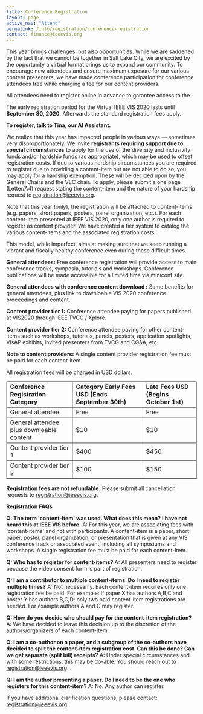 ```yaml
---
title: Conference Registration
layout: page
active_nav: "Attend"
permalink: /info/registration/conference-registration
contact: finance@ieeevis.org
---
```


This year brings challenges, but also opportunities. While we are saddened by the fact that we cannot be together in Salt Lake City, we are excited by the opportunity a virtual format brings us to expand our community. To encourage new attendees and ensure maximum exposure for our various content presenters, we have made conference participation for conference attendees free while charging a fee for our content providers. 

All attendees need to register online in advance to garantee access to the

The early registration period for the Virtual IEEE VIS 2020 lasts until **September 30, 2020**. Afterwards the standard registration fees apply.

**To register, talk to Tina, our AI Assistant.** 

We realize that this year has impacted people in various ways — sometimes very disproportionately. We invite **registrants requiring support due to special circumstances** to apply for the use of the diversity and inclusivity funds and/or hardship funds (as appropriate), which may be used to offset registration costs.
If due to various hardship circumstances you are required to register due to providing a content-item but are not able to do so, you may apply for a hardship exemption. These will be decided upon by the General Chairs and the VEC chair. To apply, please submit a one page (Letter/A4) request stating the content-item and the nature of your hardship request to [registration@ieeevis.org](mailto:registration@ieeevis.org). 

Note that this year (only), the registration will be attached to content-items (e.g. papers, short papers, posters, panel organization, etc.). For each content-item presented at IEEE VIS 2020, only one author is required to register as content provider. We have created a tier system to catalog the various content-items and the associated registration costs.

This model, while imperfect, aims at making sure that we keep running a vibrant and fiscally healthy conference even during these difficult times.

**General attendees:** Free conference registration will provide access to main conference tracks, symposia, tutorials and workshops. Conference publications will be made accessible for a limited time via miniconf site.

**General attendees with conference content download :** Same benefits for general attendees, plus link to downloable VIS 2020 conference proceedings and content.

**Content provider tier 1:** Conference attendee paying for papers published at VIS2020 through IEEE TVCG / Xplore.

**Content provider tier 2:** Conference attendee paying for other content-items such as workshops, tutorials, panels, posters, application spotlights, VisAP exhibits, invited presenters from TVCG and CG&A, etc.  

**Note to content providers:** A single content provider registration fee must be paid for each content-item. 


All registration fees will be charged in USD dollars. 


<table border="1">
  <tbody>
    <tr>
      <td><strong>Conference Registration Category</strong></td>
      <td><strong>Category	Early Fees USD (Ends September 30th)</strong></td> 
      <td><strong>Late Fees USD (Begins October 1st)</strong></td>
    </tr> 
    <tr>
      <td>General attendee</td> 
      <td>Free</td> 
      <td>Free</td> 
    </tr> 
    <tr> 
      <td>General attendee plus downloable content</td>
      <td>$10</td> 
      <td>$10</td> 
    </tr> 
    <tr> 
      <td>Content provider tier 1</td>
      <td>$400</td>  
      <td>$450</td> 
    </tr> 
    <tr> 
      <td>Content provider tier 2</td> 
      <td>$100</td> 
      <td>$150</td> 
    </tr> 
  </tbody> 
</table> 


**Registration fees are not refundable.**
Please submit all cancellation requests to [registration@ieeevis.org](mailto:registration@ieeevis.org). 




**Registration FAQs** 

**Q: The term 'content-item' was used.  What does this mean?  I have not heard this at IEEE VIS before.**
A: For this year, we are associating fees with 'content-items' and not with participants. A content-item is a paper, short paper, poster, panel organization, or presentation that is given at any VIS conference track or associated event, including all symposiums and workshops. A single registration fee must be paid for each content-item.  

**Q: Who has to register for content-items?**
A: All presenters need to register because the video consent form is part of registration.

**Q: I am a contributor to multiple content-items. Do I need to register multiple times?**
A: Not necessarily. Each content-item requires only one registration fee be paid. For example:
If paper X has authors A,B,C and poster Y has authors B,C,D:
only two paid content-item registrations are needed.
For example authors A and C may register.

**Q: How do you decide who should pay for the content-item registration?**
A: We have decided to leave this decision up to the discretion of the authors/organizers of each content-item.

**Q: I am a co-author on a paper, and a subgroup of the co-authors have decided to split the content-item registration cost.  Can this be done?  Can we get separate (split bill) receipts?**
A: Under special circumstances and with some restrictions, this may be do-able.  You should reach out to [registration@ieeevis.org](mailto:registration@ieeevis.org). .

**Q: I am the author presenting a paper. Do I need to be the one who registers for this content-item?**
A: No. Any author can register.  



If you have additional clarification questions, please contact: [registration@ieeevis.org](mailto:registration@ieeevis.org). 
